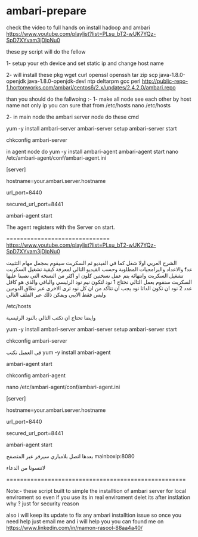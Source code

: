 # ambari-prepare



check the video to full hands on install hadoop and ambari
https://www.youtube.com/playlist?list=PLsu_bT2-wUK7YQz-SpD7XYvam3jDlpNu0

these py script will do the fellow

1- setup your eth device and set static ip and change host name

2- will install these pkg
wget curl openssl openssh tar zip scp java-1.8.0-openjdk java-1.8.0-openjdk-devl ntp deltarpm gcc perl
http://public-repo-1.hortonworks.com/ambari/centos6/2.x/updates/2.4.2.0/ambari.repo

than you should do the fallwoing :- 
1- make all node see each other by host name not only ip
you can sure that from /etc/hosts
nano /etc/hosts

2- in  main node the ambari server node do these cmd 

yum -y install ambari-server
ambari-server setup
ambari-server start

chkconfig  ambari-server 

in agent node do
yum -y install ambari-agent
ambari-agent start
nano /etc/ambari-agent/conf/ambari-agent.ini

[server]

hostname=your.ambari.server.hostname

url_port=8440

secured_url_port=8441

 
ambari-agent start

The agent registers with the Server on start. 


==============================
https://www.youtube.com/playlist?list=PLsu_bT2-wUK7YQz-SpD7XYvam3jDlpNu0


الشرح العربي
اولا  شغل كما في الفيديو
ثم
السكربت سيقوم بمجمل مهام التثبيت والاعداد والبرامجيات المطلوبة
وحسب الفيديو  التالي لمعرفة كيفية تشغيل السكربت
fعد تشغيل السكربت وانتهائة
يتم عمل نسختين كلون او اكثر من النسخة التي نصبنا عليها السكربت
سنقوم بعمل التالي 
نحتاج 1 نود لتكون نيم نود الرئيسي
والباقي والذي هو كاقل عدد 2 نود ان تكون الداتا نود
يجب ان تتاكد من ان كل نود ترى الاخرى عبر نطاق الدومين وليس فقط الايبي ويمكن ذلك عبر الملف التالي

/etc/hosts

وايضا تحتاج ان تكتب التالي بالنود الرئيسية

yum -y install ambari-server
ambari-server setup
ambari-server start

chkconfig  ambari-server 


في العميل تكتب
yum -y install ambari-agent
 
 ambari-agent start

chkconfig  ambari-agent 

nano /etc/ambari-agent/conf/ambari-agent.ini

[server]

hostname=your.ambari.server.hostname

url_port=8440

secured_url_port=8441

 
ambari-agent start


بعدها اتصل بلامباري سيرفر عبر المتصفح
mainboxip:8080

لاتنسونا من الدعاء

====================================================

Note:- these script built to simple the installtion of ambari server for local enviroment
so even if you use its in  real enviroment delet its after instlation   why ? just for security reason

also i will keep its update to fix any  ambari installtion issue so  once you need help just email me and
i will help you
you can found me on 
https://www.linkedin.com/in/mamon-rasool-88aa4a40/
